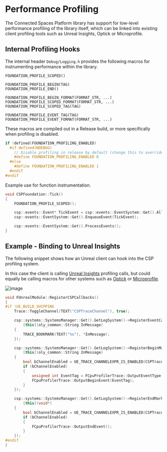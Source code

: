 # Performance Profiling

The Connected Spaces Platform library has support for low-level performance profiling of the library itself, which can be linked into existing client profiling tools such as Unreal Insights, Optick or Microprofile.

## Internal Profiling Hooks
The internal header `Debug/Logging.h` provides the following macros for instrumenting performance within the library.

```
FOUNDATION_PROFILE_SCOPED()

FOUNDATION_PROFILE_BEGIN(TAG)                       
FOUNDATION_PROFILE_END()

FOUNDATION_PROFILE_BEGIN_FORMAT(FORMAT_STR, ...)
FOUNDATION_PROFILE_SCOPED_FORMAT(FORMAT_STR, ...)   
FOUNDATION_PROFILE_SCOPED_TAG(TAG)

FOUNDATION_PROFILE_EVENT_TAG(TAG)                   
FOUNDATION_PROFILE_EVENT_FORMAT(FORMAT_STR, ...)
```

These macros are compiled out in a Release build, or more specifically when profiling is disabled.

```c++
if !defined(FOUNDATION_PROFILING_ENABLED)
  #if defined(NDEBUG)
    // Disable profiling in release by default (change this to override)
    #define FOUNDATION_PROFILING_ENABLED 0
  #else
    #define FOUNDATION_PROFILING_ENABLED 1
  #endif
#endif
```

Example use for function instrumentation.

```c++
void CSPFoundation::Tick()
{
    FOUNDATION_PROFILE_SCOPED();

    csp::events::Event* TickEvent = csp::events::EventSystem::Get().AllocateEvent(csp::events::FOUNDATION_TICK_EVENT_ID); 
    csp::events::EventSystem::Get().EnqueueEvent(TickEvent);

    csp::events::EventSystem::Get().ProcessEvents();
}
```

## Example - Binding to Unreal Insights

The following snippet shows how an Unreal client can hook into the CSP profiling system. 

In this case the client is calling [Unreal Insights](https://docs.unrealengine.com/5.1/en-US/unreal-insights-in-unreal-engine/) profiling calls, but could equally be calling macros for other systems such as [Optick](https://github.com/bombomby/optick) or [Microprofile](https://github.com/jonasmr/microprofile).

![image](https://github.com/magnopus-opensource/connected-spaces-platform/assets/99482500/de3c6049-05a4-4f14-bc87-9c42c0ba5484)

```c++
void FUnrealModule::RegisterCSPCallbacks()
{
#if !UE_BUILD_SHIPPING
    Trace::ToggleChannel(TEXT("CSPTraceChannel"), true);

    csp::systems::SystemsManager::Get().GetLogSystem()->RegisterEventCallback(
        [this](oly_common::String InMessage)
    {
        TRACE_BOOKMARK(TEXT("%s"), *InMessage);
    });

    csp::systems::SystemsManager::Get().GetLogSystem()->RegisterBeginMarkerCallback(
        [this](oly_common::String InMessage)
    {
        bool bChannelEnabled = UE_TRACE_CHANNELEXPR_IS_ENABLED(CSPTraceChannel);
        if (bChannelEnabled)
        {
            unsigned int EventTag = FCpuProfilerTrace::OutputEventType(InMessage.c_str());
            FCpuProfilerTrace::OutputBeginEvent(EventTag);
        }
    });

    csp::systems::SystemsManager::Get().GetLogSystem()->RegisterEndMarkerCallback(
        [this](void*)
    {
        bool bChannelEnabled = UE_TRACE_CHANNELEXPR_IS_ENABLED(CSPTraceChannel);
        if (bChannelEnabled)
        {
            FCpuProfilerTrace::OutputEndEvent();
        }
    });
#endif
}